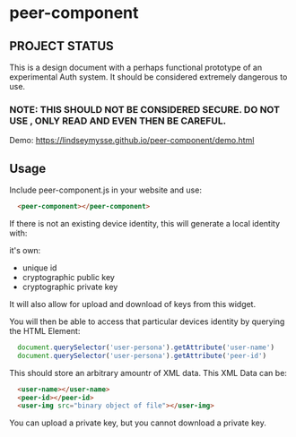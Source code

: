 # peer-component

## PROJECT STATUS

This is a design document with a perhaps functional prototype of an experimental Auth system. It should be considered extremely dangerous to use. 
### NOTE: THIS SHOULD NOT BE CONSIDERED SECURE. DO NOT USE , ONLY READ AND EVEN THEN BE CAREFUL.

Demo: https://lindseymysse.github.io/peer-component/demo.html

## Usage

Include peer-component.js in your website and use:

```html
  <peer-component></peer-component>
```

If there is not an existing device identity, this will generate a local identity with: 

it's own:

- unique id
- cryptographic public key
- cryptographic private key

It will also allow for upload and download of keys from this widget. 

You will then be able to access that particular devices identity by querying the HTML Element: 

```javascript
  document.querySelector('user-persona').getAttribute('user-name')
  document.querySelector('user-persona').getAttribute('peer-id')
```

This should store an arbitrary amountr of XML data. This XML Data can be: 


```HTML
  <user-name></user-name>
  <peer-id></peer-id>
  <user-img src="binary object of file"></user-img>
```

You can upload a private key, but you cannot download a private key. 

